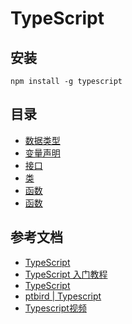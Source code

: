 # TypeScript

## 安装

```shell
npm install -g typescript
```

## 目录

- [数据类型](./doc/数据类型.md)
- [变量声明](./doc/变量声明.md)
- [接口](./doc/接口.md)
- [类](./doc/类.md)
- [函数](./doc/函数.md)
- [函数](./doc/实时编译.md)



## 参考文档

- [TypeScript](https://www.tslang.cn/index.html)
- [TypeScript 入门教程](https://ts.xcatliu.com/index.html)
- [TypeScript](http://cw.hubwiz.com/card/c/55b724ab3ad79a1b05dcc26c/1/1/1/)
- [ptbird | Typescript](http://www.ptbird.cn/category/typescript/)
- [Typescript视频](https://www.bilibili.com/video/av38379328/?p=1)